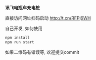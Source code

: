 **讯飞电瓶车充电桩**

直接访问网址扫码启动
http://t.cn/RFPj6WH


自己开发, 如何使用
```bash
npm install
npm run start
```

如果二维码有错误等, 欢迎提交commit